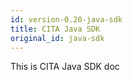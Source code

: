 ```yaml
---
id: version-0.20-java-sdk
title: CITA Java SDK
original_id: java-sdk
---
```

This is CITA Java SDK doc